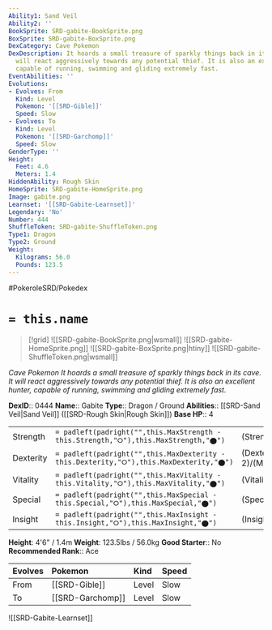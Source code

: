```yaml
---
Ability1: Sand Veil
Ability2: ''
BookSprite: SRD-gabite-BookSprite.png
BoxSprite: SRD-gabite-BoxSprite.png
DexCategory: Cave Pokemon
DexDescription: It hoards a small treasure of sparkly things back in its cave. It
  will react aggressively towards any potential thief. It is also an excellent hunter,
  capable of running, swimming and gliding extremely fast.
EventAbilities: ''
Evolutions:
- Evolves: From
  Kind: Level
  Pokemon: '[[SRD-Gible]]'
  Speed: Slow
- Evolves: To
  Kind: Level
  Pokemon: '[[SRD-Garchomp]]'
  Speed: Slow
GenderType: ''
Height:
  Feet: 4.6
  Meters: 1.4
HiddenAbility: Rough Skin
HomeSprite: SRD-gabite-HomeSprite.png
Image: gabite.png
Learnset: '[[SRD-Gabite-Learnset]]'
Legendary: 'No'
Number: 444
ShuffleToken: SRD-gabite-ShuffleToken.png
Type1: Dragon
Type2: Ground
Weight:
  Kilograms: 56.0
  Pounds: 123.5
---
```


#PokeroleSRD/Pokedex

# `= this.name`

> [!grid]
> ![[SRD-gabite-BookSprite.png|wsmall]]
> ![[SRD-gabite-HomeSprite.png]]
> ![[SRD-gabite-BoxSprite.png|htiny]]
> ![[SRD-gabite-ShuffleToken.png|wsmall]]


*Cave Pokemon*
*It hoards a small treasure of sparkly things back in its cave. It will react aggressively towards any potential thief. It is also an excellent hunter, capable of running, swimming and gliding extremely fast.*

**DexID**:: 0444
**Name**:: Gabite
**Type**:: Dragon / Ground
**Abilities**:: [[SRD-Sand Veil|Sand Veil]] ([[SRD-Rough Skin|Rough Skin]])
**Base HP**:: 4

|           |                                                                                        |                                          |
| --------- | -------------------------------------------------------------------------------------- | ---------------------------------------- |
| Strength  | `= padleft(padright("",this.MaxStrength - this.Strength,"⭘"),this.MaxStrength,"⬤")`    | (Strength::2)/(MaxStrength::5)   |
| Dexterity | `= padleft(padright("",this.MaxDexterity - this.Dexterity,"⭘"),this.MaxDexterity,"⬤")` | (Dexterity:: 2)/(MaxDexterity::5) |
| Vitality  | `= padleft(padright("",this.MaxVitality - this.Vitality,"⭘"),this.MaxVitality,"⬤")`    | (Vitality::2)/(MaxVitality::4)   |
| Special   | `= padleft(padright("",this.MaxSpecial - this.Special,"⭘"),this.MaxSpecial,"⬤")`       | (Special::2)/(MaxSpecial::4)     |
| Insight   | `= padleft(padright("",this.MaxInsight - this.Insight,"⭘"),this.MaxInsight,"⬤")`       | (Insight::2)/(MaxInsight::4)     |

**Height**: 4'6" / 1.4m
**Weight**: 123.5lbs / 56.0kg
**Good Starter**:: No
**Recommended Rank**:: Ace

| Evolves   | Pokemon          | Kind   | Speed   |
|:----------|:-----------------|:-------|:--------|
| From      | [[SRD-Gible]]    | Level  | Slow    |
| To        | [[SRD-Garchomp]] | Level  | Slow    |

![[SRD-Gabite-Learnset]]